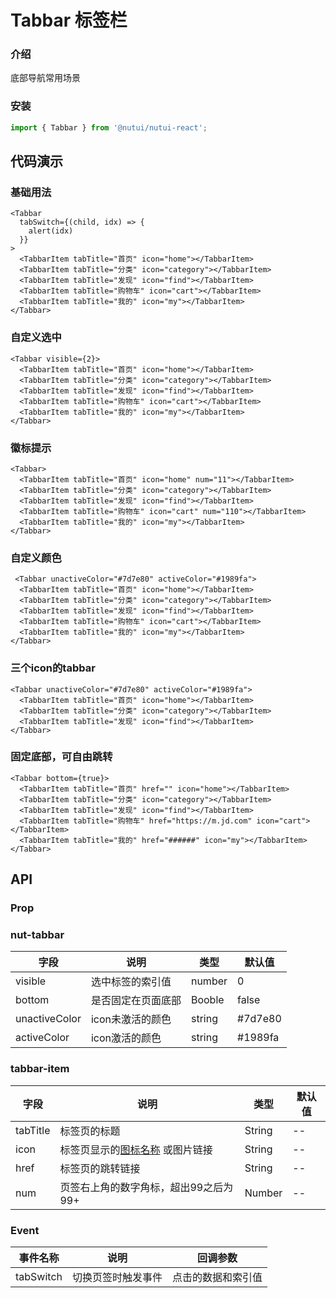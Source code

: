 #  Tabbar 标签栏

### 介绍

底部导航常用场景

### 安装

```javascript
import { Tabbar } from '@nutui/nutui-react';
```

## 代码演示

### 基础用法

```tsx
<Tabbar
  tabSwitch={(child, idx) => {
    alert(idx)
  }}
>
  <TabbarItem tabTitle="首页" icon="home"></TabbarItem>
  <TabbarItem tabTitle="分类" icon="category"></TabbarItem>
  <TabbarItem tabTitle="发现" icon="find"></TabbarItem>
  <TabbarItem tabTitle="购物车" icon="cart"></TabbarItem>
  <TabbarItem tabTitle="我的" icon="my"></TabbarItem>
</Tabbar>
```
### 自定义选中
```tsx
<Tabbar visible={2}>
  <TabbarItem tabTitle="首页" icon="home"></TabbarItem>
  <TabbarItem tabTitle="分类" icon="category"></TabbarItem>
  <TabbarItem tabTitle="发现" icon="find"></TabbarItem>
  <TabbarItem tabTitle="购物车" icon="cart"></TabbarItem>
  <TabbarItem tabTitle="我的" icon="my"></TabbarItem>
</Tabbar>
```
### 徽标提示
```tsx
<Tabbar>
  <TabbarItem tabTitle="首页" icon="home" num="11"></TabbarItem>
  <TabbarItem tabTitle="分类" icon="category"></TabbarItem>
  <TabbarItem tabTitle="发现" icon="find"></TabbarItem>
  <TabbarItem tabTitle="购物车" icon="cart" num="110"></TabbarItem>
  <TabbarItem tabTitle="我的" icon="my"></TabbarItem>
</Tabbar>
```
### 自定义颜色
```tsx
 <Tabbar unactiveColor="#7d7e80" activeColor="#1989fa">
  <TabbarItem tabTitle="首页" icon="home"></TabbarItem>
  <TabbarItem tabTitle="分类" icon="category"></TabbarItem>
  <TabbarItem tabTitle="发现" icon="find"></TabbarItem>
  <TabbarItem tabTitle="购物车" icon="cart"></TabbarItem>
  <TabbarItem tabTitle="我的" icon="my"></TabbarItem>
</Tabbar>
```
### 三个icon的tabbar
```tsx
<Tabbar unactiveColor="#7d7e80" activeColor="#1989fa">
  <TabbarItem tabTitle="首页" icon="home"></TabbarItem>
  <TabbarItem tabTitle="分类" icon="category"></TabbarItem>
  <TabbarItem tabTitle="发现" icon="find"></TabbarItem>
</Tabbar>
```
### 固定底部，可自由跳转
```tsx
<Tabbar bottom={true}>
  <TabbarItem tabTitle="首页" href="" icon="home"></TabbarItem>
  <TabbarItem tabTitle="分类" icon="category"></TabbarItem>
  <TabbarItem tabTitle="发现" icon="find"></TabbarItem>
  <TabbarItem tabTitle="购物车" href="https://m.jd.com" icon="cart"></TabbarItem>
  <TabbarItem tabTitle="我的" href="######" icon="my"></TabbarItem>
</Tabbar>
```
        

## API

### Prop

### nut-tabbar

| 字段            | 说明               | 类型   | 默认值  |
|-----------------|--------------------|--------|---------|
| visible | 选中标签的索引值   | number | 0       |
| bottom          | 是否固定在页面底部 | Booble | false   |
| unactiveColor  | icon未激活的颜色   | string | #7d7e80 |
| activeColor    | icon激活的颜色     | string | #1989fa |

### tabbar-item

| 字段      | 说明                                      | 类型   | 默认值 |
|-----------|-------------------------------------------|--------|--------|
| tabTitle | 标签页的标题                              | String | --     |
| icon      | 标签页显示的[图标名称](#/icon) 或图片链接 | String | --     |
| href      | 标签页的跳转链接                          | String | --     |
| num       | 页签右上角的数字角标，超出99之后为99+     | Number | --     |


### Event

| 事件名称   | 说明               | 回调参数           |
|------------|--------------------|--------------------|
| tabSwitch | 切换页签时触发事件 | 点击的数据和索引值 |
